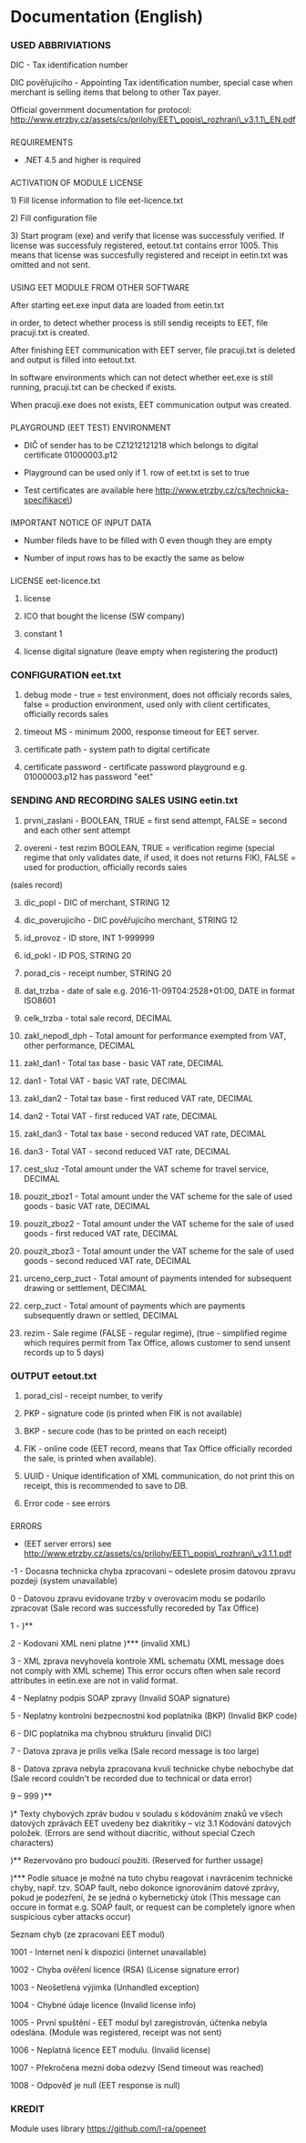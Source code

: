 # Documentation \(English\)

### USED ABBRIVIATIONS 

DIC - Tax identification number

DIC pověřujícího - Appointing Tax identification number, special case when merchant is selling items that belong to other Tax payer.

Official government documentation for protocol: http://www.etrzby.cz/assets/cs/prilohy/EET\_popis\_rozhrani\_v3.1.1\_EN.pdf

### REQUIREMENTS

- .NET 4.5 and higher is required

### ACTIVATION OF MODULE LICENSE

1\) Fill license information to file eet-licence.txt

2\) Fill configuration file

3\) Start program \(exe\) and verify that license was successfuly verified. If license was successfuly registered, eetout.txt contains error 1005. This means that license was succesfully registered and receipt in eetin.txt was omitted and not sent.

### USING EET MODULE FROM OTHER SOFTWARE

After starting eet.exe input data are loaded from eetin.txt

in order, to detect whether process is still sendig receipts to EET, file pracuji.txt is created.

After finishing EET communication with EET server, file pracuji.txt is deleted and output is filled into eetout.txt.

In software environments which can not detect whether eet.exe is still running, pracuji.txt can be checked if exists.

When pracuji.exe does not exists, EET communication output was created.

### PLAYGROUND \(EET TEST\) ENVIRONMENT

- DIČ of sender has to be CZ1212121218 which belongs to digital certificate 01000003.p12

- Playground can be used only if 1. row of eet.txt is set to true

- Test certificates are available here http://www.etrzby.cz/cs/technicka-specifikace\)

### IMPORTANT NOTICE OF INPUT DATA

- Number fileds have to be filled with 0 even though they are empty

- Number of input rows has to be exactly the same as below

### LICENSE eet-licence.txt

1. license 

2. ICO that bought the license \(SW company\)

3. constant 1

4. license digital signature \(leave empty when registering the product\)

### CONFIGURATION eet.txt

1. debug mode - true = test environment, does not officialy records sales, false = production environment, used only with client certificates, officially records sales

2. timeout MS - minimum 2000, response timeout for EET server.

3. certificate path - system path to digital certificate

4. certificate password -  certificate password playground e.g. 01000003.p12 has password "eet"

### SENDING AND RECORDING SALES USING eetin.txt

1. prvni\_zaslani - BOOLEAN, TRUE = first send attempt, FALSE = second and each other sent attempt

2. overeni - test rezim BOOLEAN, TRUE = verification regime \(special regime that only validates date, if used, it does not returns FIK\), FALSE = used for production, officially records sales

 

\(sales record\)

3. dic\_popl - DIC of merchant, STRING 12

4. dic\_poverujiciho - DIC pověřujícího merchant, STRING 12

5. id\_provoz - ID store, INT 1-999999

6. id\_pokl - ID POS, STRING 20

7. porad\_cis - receipt number, STRING 20

8. dat\_trzba - date of sale e.g. 2016-11-09T04:2528+01:00, DATE in format ISO8601

9. celk\_trzba - total sale record, DECIMAL

10. zakl\_nepodl\_dph - Total amount for performance exempted from VAT, other performance, DECIMAL

11. zakl\_dan1 - Total tax base - basic VAT rate, DECIMAL

12. dan1 - Total VAT - basic VAT rate, DECIMAL

13. zakl\_dan2 - Total tax base - first reduced VAT rate, DECIMAL

14. dan2 - Total VAT - first reduced VAT rate, DECIMAL

15. zakl\_dan3 - Total tax base - second reduced VAT rate, DECIMAL

16. dan3 - Total VAT - second reduced VAT rate, DECIMAL

17. cest\_sluz -Total amount under the VAT scheme for travel service, DECIMAL

18. pouzit\_zboz1 - Total amount under the VAT scheme for the sale of used goods - basic VAT rate, DECIMAL

19. pouzit\_zboz2 - Total amount under the VAT scheme for the sale of used goods - first reduced VAT rate, DECIMAL

20. pouzit\_zboz3 - Total amount under the VAT scheme for the sale of used goods - second reduced VAT rate, DECIMAL

21. urceno\_cerp\_zuct -  Total amount of payments intended for subsequent drawing or settlement, DECIMAL

22. cerp\_zuct - Total amount of payments which are payments subsequently drawn or settled, DECIMAL

23. rezim - Sale regime \(FALSE - regular regime\), \(true - simplified regime which requires permit from Tax Office, allows customer to send unsent records up to 5 days\) 

### OUTPUT eetout.txt

1. porad\_cisl - receipt number, to verify

2. PKP - signature code \(is printed when FIK is not available\)

3. BKP - secure code \(has to be printed on each receipt\)

4. FIK - online code \(EET record, means that Tax Office officially recorded the sale, is printed when available\).

5. UUID - Unique identification of XML communication, do not print this on receipt, this is recommended to save to DB.

6. Error code - see errors

### ERRORS

- \(EET server errors\) see http://www.etrzby.cz/assets/cs/prilohy/EET\_popis\_rozhrani\_v3.1.1.pdf  



-1 - Docasna technicka chyba zpracovani – odeslete prosim datovou zpravu pozdeji \(system unavailable\)

0 - Datovou zpravu evidovane trzby v overovacim modu se podarilo zpracovat \(Sale record was successfully recoreded by Tax Office\)

1 - \)\*\*

2 - Kodovani XML neni platne \)\*\*\* \(invalid XML\)

3 - XML zprava nevyhovela kontrole XML schematu \(XML message does not comply with XML scheme\) This error occurs often when sale record attributes in eetin.exe are not in valid format.

4 - Neplatny podpis SOAP zpravy \(Invalid SOAP signature\)

5 - Neplatny kontrolni bezpecnostni kod poplatnika \(BKP\) \(Invalid BKP code\)

6 - DIC poplatnika ma chybnou strukturu \(invalid DIC\)

7 - Datova zprava je prilis velka \(Sale record message is too large\)

8 - Datova zprava nebyla zpracovana kvuli technicke chybe nebochybe dat \(Sale record couldn't be recorded due to technical or data error\)

9 – 999 \)\*\*

\)\* Texty chybových zpráv budou v souladu s kódováním znaků ve všech datových zprávách EET uvedeny bez diakritiky – viz 3.1 Kódování datových položek. \(Errors are send without diacritic, without special Czech characters\)

\)\*\* Rezervováno pro budoucí použití. \(Reserved for further ussage\)

\)\*\*\* Podle situace je možné na tuto chybu reagovat i navrácením technické chyby, např. tzv. SOAP fault, nebo dokonce ignorováním datové zprávy, pokud je podezření, že se jedná o kybernetický útok \(This message can occure in format e.g. SOAP fault, or request can be completely ignore when suspicious cyber attacks occur\)



Seznam chyb \(ze zpracovani EET modul\)

1001 - Internet není k dispozici \(internet unavailable\)

1002 - Chyba ověření licence \(RSA\) \(License signature error\)

1003 - Neošetřená výjimka \(Unhandled exception\)

1004 - Chybné údaje licence \(Invalid license info\)

1005 - První spuštění - EET modul byl zaregistrován, účtenka nebyla odeslána. \(Module was registered, receipt was not sent\)

1006 - Neplatná licence EET modulu. \(Invalid license\)

1007 - Překročena mezní doba odezvy \(Send timeout was reached\)

1008 - Odpověď je null \(EET response is null\)



### KREDIT

Module uses library https://github.com/l-ra/openeet

